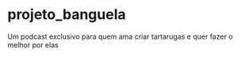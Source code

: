 # projeto_banguela
Um podcast exclusivo para quem ama criar tartarugas e quer fazer o melhor por elas
